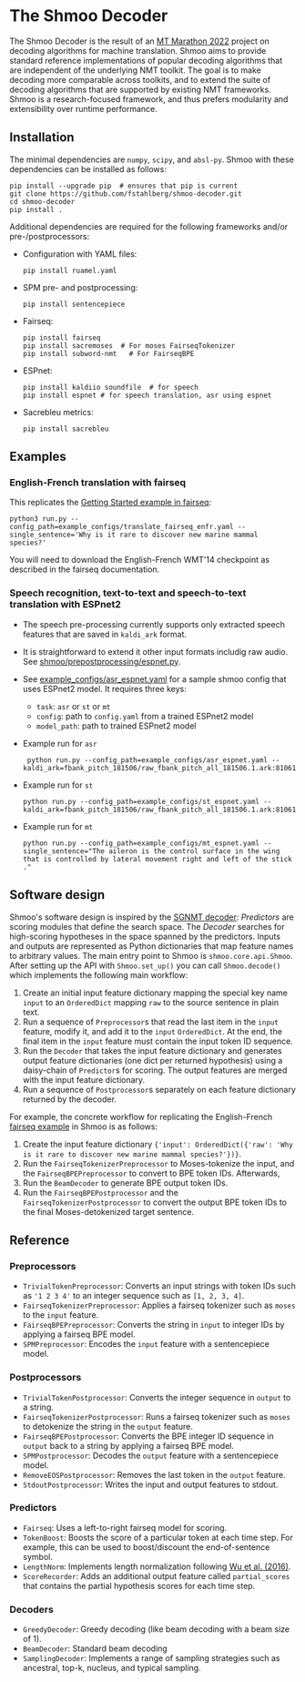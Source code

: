 # The Shmoo Decoder

The Shmoo Decoder is the result of an [MT Marathon 2022](https://ufal.mff.cuni.cz/mtm22/) project on decoding algorithms
for machine translation. Shmoo aims to provide standard reference implementations of popular decoding algorithms that
are independent of the underlying NMT toolkit. The goal is to make decoding more comparable across toolkits, and to
extend the suite of decoding algorithms that are supported by existing NMT frameworks. Shmoo is a research-focused
framework, and thus prefers modularity and extensibility over runtime performance.

## Installation

The minimal dependencies are `numpy`, `scipy`, and `absl-py`. Shmoo with these dependencies can be installed as follows:

```commandline
pip install --upgrade pip  # ensures that pip is current
git clone https://github.com/fstahlberg/shmoo-decoder.git
cd shmoo-decoder
pip install .
```

Additional dependencies are required for the following frameworks and/or pre-/postprocessors:

- Configuration with YAML files:
  ```commandline
  pip install ruamel.yaml
  ```
- SPM pre- and postprocessing:
  ```commandline
  pip install sentencepiece
  ```

- Fairseq:
  ```commandline
  pip install fairseq
  pip install sacremoses  # For moses FairseqTokenizer
  pip install subword-nmt   # For FairseqBPE
  ```
- ESPnet:
  ```commandline
  pip install kaldiio soundfile  # for speech
  pip install espnet # for speech translation, asr using espnet
  ```

- Sacrebleu metrics:
  ```commandline
  pip install sacrebleu
  ```

## Examples

### English-French translation with fairseq

This replicates
the [Getting Started example in fairseq](https://fairseq.readthedocs.io/en/latest/getting_started.html#evaluating-pre-trained-models):

```commandline
python3 run.py --config_path=example_configs/translate_fairseq_enfr.yaml --single_sentence='Why is it rare to discover new marine mammal species?'
```

You will need to download the English-French WMT'14 checkpoint as described in the fairseq documentation.

### Speech recognition, text-to-text and speech-to-text translation  with ESPnet2

- The speech pre-processing currently supports only extracted speech features that are saved in `kaldi_ark` format.
- It is straightforward to extend it other input formats includig raw audio. See [shmoo/prepostprocessing/espnet.py](shmoo/prepostprocessing/espnet.py).
- See [example_configs/asr_espnet.yaml](example_configs/asr_espnet.yaml) for a sample shmoo config that uses ESPnet2 model. It requires three keys:
  - `task`: `asr` or `st` or `mt`
  - `config`: path to `config.yaml` from a trained ESPnet2 model
  - `model_path`: path to trained ESPnet2 model

- Example run for `asr`
  ```
   python run.py --config_path=example_configs/asr_espnet.yaml --kaldi_ark=fbank_pitch_181506/raw_fbank_pitch_all_181506.1.ark:81061823
  ```

- Example run for `st`
  ```
  python run.py --config_path=example_configs/st_espnet.yaml --kaldi_ark=fbank_pitch_181506/raw_fbank_pitch_all_181506.1.ark:81061823
  ```

- Example run for `mt`
  ```
  python run.py --config_path=example_configs/mt_espnet.yaml --single_sentence="The aileron is the control surface in the wing that is controlled by lateral movement right and left of the stick ."
  ```

## Software design

Shmoo's software design is inspired by the [SGNMT decoder](https://ucam-smt.github.io/sgnmt/html/): *Predictors* are
scoring modules that define the search space. The *Decoder* searches for high-scoring hypotheses in the space spanned by
the predictors. Inputs and outputs are represented as Python dictionaries that map feature names to arbitrary values.
The main entry point to Shmoo is `shmoo.core.api.Shmoo`. After setting up the API with `Shmoo.set_up()` you can
call `Shmoo.decode()` which implements the following main workflow:

1) Create an initial input feature dictionary mapping the special key name `input` to an `OrderedDict` mapping `raw` to
   the source sentence in plain text.
2) Run a sequence of `Preprocessor`s that read the last item in the `input` feature, modify it, and add it to
   the `input` `OrderedDict`. At the end, the final item in the `input` feature must contain the input token ID
   sequence.
3) Run the `Decoder` that takes the input feature dictionary and generates output feature dictionaries (one dict per
   returned hypothesis) using a daisy-chain of `Predictor`s for scoring. The output features are merged with the input
   feature dictionary.
4) Run a sequence of `Postprocessor`s separately on each feature dictionary returned by the decoder.

For example, the concrete workflow for replicating the
English-French [fairseq example](https://fairseq.readthedocs.io/en/latest/getting_started.html#evaluating-pre-trained-models)
in Shmoo is as follows:

1) Create the input feature
   dictionary `{'input': OrderedDict({'raw': 'Why is it rare to discover new marine mammal species?'})}`.
2) Run the `FairseqTokenizerPreprocessor` to Moses-tokenize the input, and the `FairseqBPEPreprocessor` to convert to
   BPE token IDs. Afterwards,
3) Run the `BeamDecoder` to generate BPE output token IDs.
4) Run the `FairseqBPEPostprocessor` and the `FairseqTokenizerPostprocessor` to convert the output BPE token IDs to the
   final Moses-detokenized target sentence.

## Reference

### Preprocessors

* `TrivialTokenPreprocessor`: Converts an input strings with token IDs such as `'1 2 3 4'` to an integer sequence such
  as `[1, 2, 3, 4]`.
* `FairseqTokenizerPreprocessor`: Applies a fairseq tokenizer such as `moses` to the `input` feature.
* `FairseqBPEPreprocessor`: Converts the string in `input` to integer IDs by applying a fairseq BPE model.
* `SPMPreprocessor`: Encodes the `input` feature with a sentencepiece model.

### Postprocessors

* `TrivialTokenPostprocessor`: Converts the integer sequence in `output` to a string.
* `FairseqTokenizerPostprocessor`: Runs a fairseq tokenizer such as `moses` to detokenize the string in the `output`
  feature.
* `FairseqBPEPostprocessor`: Converts the BPE integer ID sequence in `output` back to a string by applying a fairseq
  BPE model.
* `SPMPostprocessor`: Decodes the `output` feature with a sentencepiece model.
* `RemoveEOSPostprocessor`: Removes the last token in the `output` feature.
* `StdoutPostprocessor`: Writes the input and output features to stdout.

### Predictors

* `Fairseq`: Uses a left-to-right fairseq model for scoring.
* `TokenBoost`: Boosts the score of a particular token at each time step. For example, this can be used to boost/discount the end-of-sentence symbol.
* `LengthNorm`: Implements length normalization following [Wu et al. (2016)](https://arxiv.org/abs/1609.08144).
* `ScoreRecorder`: Adds an additional output feature called `partial_scores` that contains the partial hypothesis scores for each time step.

### Decoders

* `GreedyDecoder`: Greedy decoding (like beam decoding with a beam size of 1).
* `BeamDecoder`: Standard beam decoding
* `SamplingDecoder`: Implements a range of sampling strategies such as ancestral, top-k, nucleus, and typical sampling.